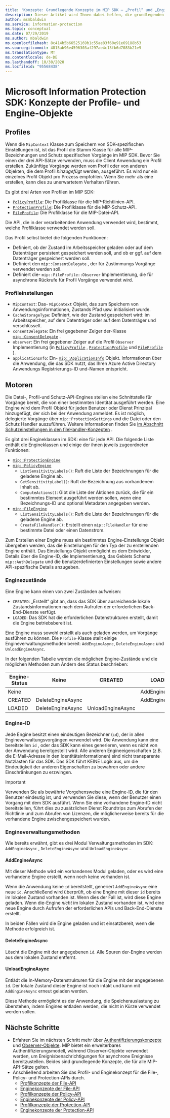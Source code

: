 ```yaml
---
title: 'Konzepte: Grundlegende Konzepte im MIP SDK – „Profil“ und „Engine“'
description: Dieser Artikel wird Ihnen dabei helfen, die grundlegenden SDK-Konzepte „Profil“ und „Engine“ zu verstehen, die während der Anwendungsinitialisierung erstellt werden.
author: msmbaldwin
ms.service: information-protection
ms.topic: conceptual
ms.date: 07/29/2019
ms.author: mbaldwin
ms.openlocfilehash: 8c414b5b66525169b1c55ae83f60e91e69188b53
ms.sourcegitcommit: 4815ab96e4596303af297ae4c13fb6d7083b21e9
ms.translationtype: MT
ms.contentlocale: de-DE
ms.lasthandoff: 10/30/2020
ms.locfileid: "95568438"
---
```

# <a name="microsoft-information-protection-sdk---profile-and-engine-object-concepts"></a>Microsoft Information Protection SDK: Konzepte der Profile- und Engine-Objekte

## <a name="profiles"></a>Profiles

Wenn die `MipContext` Klasse zum Speichern von SDK-spezifischen Einstellungen ist, ist das Profil die Stamm Klasse für alle MIP-Bezeichnungen und Schutz spezifischen Vorgänge im MIP SDK. Bevor Sie einen der drei API-Sätze verwenden, muss die Client Anwendung ein Profil erstellen. Zukünftige Vorgänge werden vom Profil oder von anderen Objekten, die dem Profil *hinzugefügt* werden, ausgeführt. Es wird nur ein einzelnes Profil Objekt pro Prozess empfohlen. Wenn Sie mehr als eine erstellen, kann dies zu unerwartetem Verhalten führen. 

Es gibt drei Arten von Profilen im MIP SDK:

- [`PolicyProfile`](reference/class_mip_policyprofile.md): Die Profilklasse für die MIP-Richtlinien-API.
- [`ProtectionProfile`](reference/class_mip_protectionprofile.md): Die Profilklasse für die MIP-Schutz-API.
- [`FileProfile`](reference/class_mip_fileprofile.md): Die Profilklasse für die MIP-Datei-API.

Die API, die in der verarbeitenden Anwendung verwendet wird, bestimmt, welche Profilklasse verwendet werden soll.

Das Profil selbst bietet die folgenden Funktionen:

- Definiert, ob der Zustand im Arbeitsspeicher geladen oder auf dem Datenträger persistent gespeichert werden soll, und ob er ggf. auf dem Datenträger gespeichert werden soll.
- Definiert den `mip::ConsentDelegate` , der für Zustimmungs Vorgänge verwendet werden soll.
- Definiert die- `mip::FileProfile::Observer` Implementierung, die für asynchrone Rückrufe für Profil Vorgänge verwendet wird.

### <a name="profile-settings"></a>Profileinstellungen

- `MipContext`: Das- `MipContext` Objekt, das zum Speichern von Anwendungsinformationen, Zustands Pfad usw. initialisiert wurde.
- `CacheStorageType`: Definiert, wie der Zustand gespeichert wird: im Arbeitsspeicher, auf dem Datenträger oder auf dem Datenträger und verschlüsselt.
- `consentDelegate`: Ein frei gegebener Zeiger der-Klasse [`mip::ConsentDelegate`](reference/class_mip_consentdelegate.md) .
- `observer`: Ein frei gegebener Zeiger auf die Profil `Observer` Implementierung (in [`PolicyProfile`](reference/class_mip_policyprofile_observer.md) , [`ProtectionProfile`](reference/class_mip_protectionprofile_observer.md) und [`FileProfile`](reference/class_mip_fileprofile_observer.md) ).
- `applicationInfo`: Ein- [`mip::ApplicationInfo`](reference/mip-enums-and-structs.md#structures) Objekt. Informationen über die Anwendung, die das SDK nutzt, das Ihren Azure Active Directory Anwendungs Registrierungs-ID und-Namen entspricht.

## <a name="engines"></a>Motoren

Die Datei-, Profil-und Schutz-API-Engines stellen eine Schnittstelle für Vorgänge bereit, die von einer bestimmten Identität ausgeführt werden. Eine Engine wird dem Profil Objekt für jeden Benutzer oder Dienst Prinzipal hinzugefügt, der sich bei der Anwendung anmeldet. Es ist möglich, delegierte Vorgänge über `mip::ProtectionSettings` und die Datei oder den Schutz Handler auszuführen. Weitere Informationen finden Sie [im Abschnitt Schutzeinstellungen in den fileHandler-Konzepten](concept-handler-file-cpp.md) .

Es gibt drei Engineklassen im SDK: eine für jede API. Die folgende Liste enthält die Engineklassen und einige der ihnen jeweils zugeordneten Funktionen:

- [`mip::ProtectionEngine`](reference/class_mip_protectionengine.md)
- [`mip::PolicyEngine`](reference/class_mip_policyengine.md)
  - `ListSensitivityLabels()`: Ruft die Liste der Bezeichnungen für die geladene Engine ab.
  - `GetSensitivityLabel()`: Ruft die Bezeichnung aus vorhandenem Inhalt ab.
  - `ComputeActions()`: Gibt die Liste der Aktionen zurück, die für ein bestimmtes Element ausgeführt werden sollen, wenn eine Bezeichnungs-ID und optional Metadaten angegeben werden.
- [`mip::FileEngine`](reference/class_mip_fileengine.md)
  - `ListSensitivityLabels()`: Ruft die Liste der Bezeichnungen für die geladene Engine ab.
  - `CreateFileHandler()`: Erstellt einen `mip::FileHandler` für eine bestimmte Datei oder einen Datenstrom.

Zum Erstellen einer Engine muss ein bestimmtes Engine-Einstellungs Objekt übergeben werden, das die Einstellungen für den Typ der zu erstellenden Engine enthält. Das Einstellungs Objekt ermöglicht es dem Entwickler, Details über die Engine-ID, die Implementierung, das Gebiets Schema `mip::AuthDelegate` und die benutzerdefinierten Einstellungen sowie andere API-spezifische Details anzugeben.

### <a name="engine-states"></a>Enginezustände

Eine Engine kann einen von zwei Zuständen aufweisen:

- `CREATED`: „Erstellt“ gibt an, dass das SDK über ausreichende lokale Zustandsinformationen nach dem Aufrufen der erforderlichen Back-End-Dienste verfügt.
- `LOADED`: Das SDK hat die erforderlichen Datenstrukturen erstellt, damit die Engine betriebsbereit ist.

Eine Engine muss sowohl erstellt als auch geladen werden, um Vorgänge ausführen zu können. Die `Profile`-Klasse stellt einige Engineverwaltungsmethoden bereit: `AddEngineAsync`, `DeleteEngineAsync` und `UnloadEngineAsync`.

In der folgenden Tabelle werden die möglichen Engine-Zustände und die möglichen Methoden zum Ändern des Status beschrieben:

| Engine-Status | Keine              | CREATED           | LOADED         |
|--------------|-------------------|-------------------|----------------|
| Keine         |                   |                   | AddEngineAsync |
| CREATED      | DeleteEngineAsync |                   | AddEngineAsync |
| LOADED       | DeleteEngineAsync | UnloadEngineAsync |                |

### <a name="engine-id"></a>Engine-ID

Jede Engine besitzt einen eindeutigen Bezeichner (`id`), der in allen Engineverwaltungsvorgängen verwendet wird. Die Anwendung kann eine bereitstellen `id` , oder das SDK kann eines generieren, wenn es nicht von der Anwendung bereitgestellt wird. Alle anderen Engineeigenschaften (z.B. die E-Mail-Adresse in den Identitätsinformationen) sind nicht transparente Nutzlasten für das SDK. Das SDK führt KEINE Logik aus, um die Eindeutigkeit der anderen Eigenschaften zu bewahren oder andere Einschränkungen zu erzwingen.

> [!IMPORTANT]
> Verwenden Sie als bewährte Vorgehensweise eine Engine-ID, die für den Benutzer eindeutig ist, und verwenden Sie diese, wenn der Benutzer einen Vorgang mit dem SDK ausführt. Wenn Sie eine vorhandene Engine-ID nicht bereitstellen, führt dies zu zusätzlichen Dienst Roundtrips zum Abrufen der Richtlinie und zum Abrufen von Lizenzen, die möglicherweise bereits für die vorhandene Engine zwischengespeichert wurden.

### <a name="engine-management-methods"></a>Engineverwaltungsmethoden

Wie bereits erwähnt, gibt es drei Modul Verwaltungsmethoden im SDK: `AddEngineAsync` , `DeleteEngineAsync` und `UnloadEngineAsync` .

#### <a name="addengineasync"></a>AddEngineAsync

Mit dieser Methode wird ein vorhandenes Modul geladen, oder es wird eine vorhandene Engine erstellt, wenn noch keine vorhanden ist.

Wenn die Anwendung keine `id` bereitstellt, generiert `AddEngineAsync` eine neue `id`. Anschließend wird überprüft, ob eine Engine mit dieser `id` bereits im lokalen Zustand vorhanden ist. Wenn dies der Fall ist, wird diese Engine geladen. Wenn die-Engine *nicht* im lokalen Zustand vorhanden ist, wird eine neue Engine durch Aufrufen der erforderlichen APIs und Back-End-Dienste erstellt.

In beiden Fällen wird die Engine geladen und ist einsatzbereit, wenn die Methode erfolgreich ist.

#### <a name="deleteengineasync"></a>DeleteEngineAsync

Löscht die Engine mit der angegebenen `id`. Alle Spuren der-Engine werden aus dem lokalen Zustand entfernt.

#### <a name="unloadengineasync"></a>UnloadEngineAsync

Entlädt die In-Memory-Datenstrukturen für die Engine mit der angegebenen `id`. Der lokale Zustand dieser Engine ist noch intakt und kann mit `AddEngineAsync` erneut geladen werden.

Diese Methode ermöglicht es der Anwendung, die Speicherauslastung zu überstehen, indem Engines entladen werden, die nicht in Kürze verwendet werden sollen.

## <a name="next-steps"></a>Nächste Schritte

- Erfahren Sie im nächsten Schritt mehr über [Authentifizierungskonzepte](concept-authentication-cpp.md) und [Observer-Objekte](concept-async-observers.md). MIP bietet ein erweiterbares Authentifizierungsmodell, während Observer-Objekte verwendet werden, um Ereignisbenachrichtigungen für asynchrone Ereignisse bereitzustellen. Beides sind grundlegende Konzepte, die für alle MIP-API-Sätze gelten.
- Anschließend arbeiten Sie das Profil- und Enginekonzept für die File-, Policy- und Protection-APIs durch.
  - [Profilkonzepte der File-API](concept-profile-engine-file-profile-cpp.md)
  - [Enginekonzepte der File-API](concept-profile-engine-file-engine-cpp.md)
  - [Profilkonzepte der Policy-API](concept-profile-engine-file-profile-cpp.md)
  - [Enginekonzepte der Policy-API](concept-profile-engine-file-engine-cpp.md)
  - [Profilkonzepte der Protection-API](concept-profile-engine-file-profile-cpp.md)
  - [Enginekonzepte der Protection-API](concept-profile-engine-file-engine-cpp.md)  

